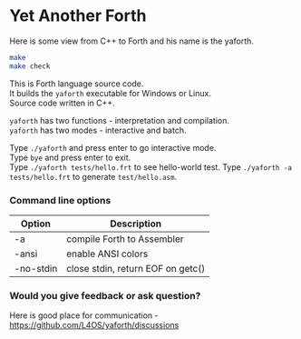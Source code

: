 # Yet Another Forth

Here is some view from C++ to Forth and his name is the yaforth.

```bash
make
make check
```

This is Forth language source code.  
It builds the `yaforth` executable for Windows or Linux.  
Source code written in C++.  

`yaforth` has two functions - interpretation and compilation.  
`yaforth` has two modes - interactive and batch.  

Type `./yaforth` and press enter to go interactive mode.  
Type `bye` and press enter to exit.  
Type `./yaforth tests/hello.frt` to see hello-world test.
Type `./yaforth -a tests/hello.frt` to generate `test/hello.asm`.  

### Command line options ###

| Option       | Description                                     |
| ------------ | ----------------------------------------------- |
|-a            | compile Forth to Assembler                      |
|-ansi         | enable ANSI colors                              |
|-no-stdin     | close stdin, return EOF on getc()               |

### Would you give feedback or ask question?

Here is good place for communication - https://github.com/L4OS/yaforth/discussions
